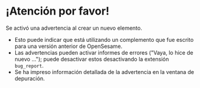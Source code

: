 # ¡Atención por favor!

Se activó una advertencia al crear un nuevo elemento.

- Esto puede indicar que está utilizando un complemento que fue escrito para una versión anterior de OpenSesame.
- Las advertencias pueden activar informes de errores ("Vaya, lo hice de nuevo ..."); puede desactivar estos desactivando la extensión `bug_report`.
- Se ha impreso información detallada de la advertencia en la ventana de depuración.